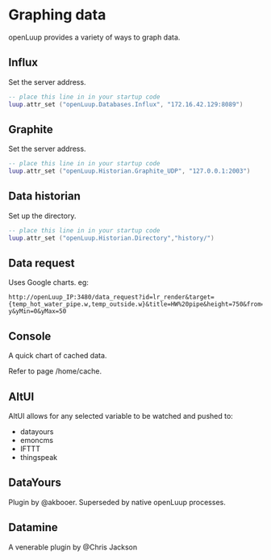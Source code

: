 # Graphing data
openLuup provides a variety of ways to graph data.

## Influx
Set the server address.

```lua
-- place this line in in your startup code
luup.attr_set ("openLuup.Databases.Influx", "172.16.42.129:8089")
```

## Graphite
Set the server address.

```lua
-- place this line in in your startup code
luup.attr_set ("openLuup.Historian.Graphite_UDP", "127.0.0.1:2003")
```

## Data historian
Set up the directory.
```lua
-- place this line in in your startup code
luup.attr_set ("openLuup.Historian.Directory","history/")
```

## Data request
Uses Google charts.
eg:

```http
http://openLuup_IP:3480/data_request?id=lr_render&target={temp_hot_water_pipe.w,temp_outside.w}&title=HW%20pipe&height=750&from=-y&yMin=0&yMax=50
```


## Console
A quick chart of cached data.

Refer to page /home/cache.

## AltUI
AltUI allows for any selected variable to be watched and pushed to:

- datayours
- emoncms
- IFTTT
- thingspeak

## DataYours
Plugin by @akbooer. Superseded by native openLuup processes.

## Datamine
A venerable plugin by @Chris Jackson

